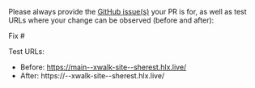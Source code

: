 Please always provide the [GitHub issue(s)](../issues) your PR is for, as well as test URLs where your change can be observed (before and after):

Fix #<gh-issue-id>

Test URLs:
- Before: https://main--xwalk-site--sherest.hlx.live/
- After: https://<branch>--xwalk-site--sherest.hlx.live/
